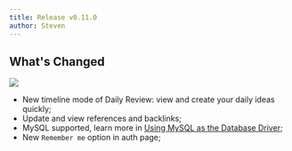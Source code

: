 ```yaml
---
title: Release v0.11.0
author: Steven
---
```


## What's Changed

![](https://github.com/usememos/memos/assets/24653555/880fa9d1-d6a3-46d7-8339-1d49eeded69c)

- New timeline mode of Daily Review: view and create your daily ideas quickly;
- Update and view references and backlinks;
- MySQL supported, learn more in [Using MySQL as the Database Driver](https://www.usememos.com/docs/mysql);
- New `Remember me` option in auth page;
